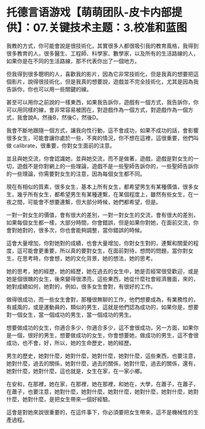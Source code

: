 # 托德言语游戏【萌萌团队-皮卡内部提供】：07.关键技术主题：3.校准和蓝图

我教的方式，你可能會說是很技術化，其實很多人都很吸引我的教育風格，我得到很多教育的人，很多醫生、工程師、科學家、數學家，以及所有的生活路線的人，如果你是在不同的生活路線，那不代表你出了一個地方。

但我得到很多聰明的人，喜歡我的影片，因為它非常技術化，但是我真的想要把這個影片，說得很技術化，但是我真的想要說，遊戲並不完全技術化，尤其是因為我告訴你，你也可以用一些關鍵的線。

甚至可以用你之前說的一樣東西，如果我告訴你，遊戲有一個方式，我告訴你，你可以用同樣的線，會非常容易被困在，對遊戲作為一個方式，對遊戲作為一個方式，我會說A，然後B，然後C，然後D。

我會不斷地跟隨一個方式，讓我向性行動，這不會成功，如果不成功的話，會影響很多女生，可能會讓你處於一些，不爽的情況，你不想在這裡，這很重要，他們叫做 calibrate，很重要，你對女生面前的注意。

並且與她交流，你會認識她，並與她交流，而不是做著，遊戲，遊戲是對女生的一切，遊戲不是你對網上的一些理論，遊戲不是一些聖師告訴你的，一些聖師告訴你的一些理論，你需要對女生的注意，因為每個女生都不同。

現在有相似的質素，很多女生，基本上所有女生，都希望男生有某種價值，很多女生，幾乎所有女生，都希望男生有某種連繫，在某個程度上，雖然有些女生，在一夜之間，可能會不想要連繫，但大部分時候，她們都希望，但是。

一對一對女生的價值，會有很大的差別，一對一對女生的交流，會有很大的差別，如果每個女生都一樣，大部分時間，你會錯誤，但是如果你對她，在面前交流，你會對她對的，很多次，你也會能夠調整，當你錯誤的時候。

這會大量增加，你對她對的成績，也會大量增加，你對女生對的，連繫和關愛的程度，這可能會更重要，所以真的要對女生，在面前對待，想問的問題，當你對女生，在思考時，你會想，她的文化背景，她的想法，她的思考。

她的思考，她的經歷，她的經歷，她在過去的女生中，她是否經常很受歡迎，或是她是個很醜的女生，後來變得很漂亮，這些東西，她從什麼社會經濟層面，來的，她對成績如何，她對的，例如，很多女生會對，有很好的工作。

做得很成功，而一些女生會對，那種很無聊的工作，他們想要成為，有業務性的，有威風的，或是運動員的，類似的男生，這就是他們認為成功的，如果你是，想要對一個女生，當一個成功的男生，當一個成功的男生。

想要做成功的女生，你適合多少，你適合多少，這不會很成功，另一方面，如果你是一個，很好的男生，想要做成功的女生，你會想要她，做成功的男生，這不會很成功，也不會，好，所以，她的生命歷史，她的經歷。

男生的歷史，她對什麼，她對什麼，她對什麼，她對什麼，這些東西，也要注意，她對什麼，過去的關係，她對什麼，過去的關係，她對什麼，過去的關係，還有，她對什麼，她對什麼，這也就是，女生在家，在一家小鄉。

在安和，在那裡，她在家，在那裡，她在那裡，和她在，大學，在蕭子，在蕭子，在蕭子，也要注意，她對什麼，她對什麼，她對什麼，她對什麼，她對什麼，她對什麼，她對什麼，是把女生帶來一個好經驗。

這會是對她來說很重要的，在這件事下，你必須要把女生帶來，這不是機械性的生產過程。